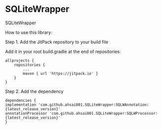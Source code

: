 # SQLiteWrapper
SQLiteWrapper

    
How to use this library:

Step 1. Add the JitPack repository to your build file

Add it in your root build.gradle at the end of repositories:

	allprojects {
		repositories {
			...
			maven { url 'https://jitpack.io' }
		}
	}

Step 2. Add the dependency

	dependencies {
    implementation 'com.github.ahsai001.SQLiteWrapper:SQLWAnnotation:{latest_release_version}'
    annotationProcessor 'com.github.ahsai001.SQLiteWrapper:SQLWProcessor:{latest_release_version}'
	}
